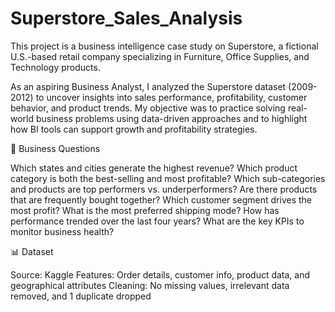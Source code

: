 # Superstore_Sales_Analysis
This project is a business intelligence case study on Superstore, a fictional U.S.-based retail company specializing in Furniture, Office Supplies, and Technology products.

As an aspiring Business Analyst, I analyzed the Superstore dataset (2009-2012) to uncover insights into sales performance, profitability, customer behavior, and product trends. My objective was to practice solving real-world business problems using data-driven approaches and to highlight how BI tools can support growth and profitability strategies.

🔎 Business Questions

Which states and cities generate the highest revenue?
Which product category is both the best-selling and most profitable?
Which sub-categories and products are top performers vs. underperformers?
Are there products that are frequently bought together?
Which customer segment drives the most profit?
What is the most preferred shipping mode?
How has performance trended over the last four years?
What are the key KPIs to monitor business health?

📊 Dataset

Source: Kaggle
Features: Order details, customer info, product data, and geographical attributes
Cleaning: No missing values, irrelevant data removed, and 1 duplicate dropped





